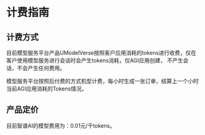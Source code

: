 # 计费指南

## 计费方式
目前模型服务平台产品UModelVerse按照客户应用消耗的tokens进行收费，仅在客户使用模型服务进行会话时会产生tokens消耗，仅AGI应用创建，
不产生会话，不会产生任何费用。</br>

模型服务平台按照后付费的方式机型计费，每小时生成一张订单，结算上一个小时当前AGI应用消耗的Tokens情况。

## 产品定价
目前智谱AI的模型费用为：0.01元/千tokens。
